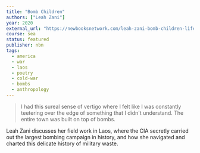 ```yaml
---
title: "Bomb Children"
authors: ["Leah Zani"]
year: 2020
external_url: "https://newbooksnetwork.com/leah-zani-bomb-children-life-in-the-former-battlefields-of-laos-duke-up-2019/"
course: sea
status: featured
publisher: nbn
tags:
  - america
  - war
  - laos
  - poetry
  - cold-war
  - bombs
  - anthropology  
---
```


> I had this sureal sense of vertigo where I felt like I was constantly teetering over the edge of something that I didn't understand. The entire town was built on top of bombs.

Leah Zani discusses her field work in Laos, where the CIA secretly carried out the largest bombing campaign in history, and how she navigated and charted this delicate history of military waste.

